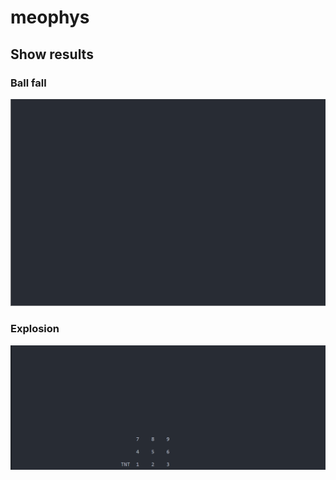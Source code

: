 # meophys

## Show results

### Ball fall

![ballfall](media/Ballfall.gif)

### Explosion

![explosion](media/Explosion.gif)